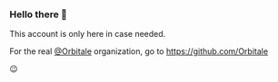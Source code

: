 ### Hello there 👋

This account is only here in case needed.

For the real [@Orbitale](https://github.com/Orbitale) organization, go to https://github.com/Orbitale

😉

